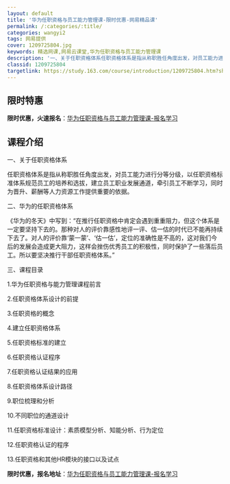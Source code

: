 ```yaml
---
layout: default
title: '华为任职资格与员工能力管理课-限时优惠-网易精品课'
permalink: /:categories/:title/
categories: wangyi2
tags: 网易提供
cover: 1209725804.jpg
keywords: 精选网课,网易云课堂,华为任职资格与员工能力管理课
description: '一、关于任职资格体系任职资格体系是指从称职胜任角度出发，对员工能力进行分等分级，以任职资格标准体系规范员工的培养和选拔，'
classid: 1209725804
targetlink: https://study.163.com/course/introduction/1209725804.htm?share=1&shareId=1025206652&utm_campaign=share&utm_medium=iphoneShare&utm_source=&utm_u=1025206652
---
```


## 限时特惠

**限时优惠，火速报名**：[华为任职资格与员工能力管理课-报名学习](https://study.163.com/course/introduction/1209725804.htm?share=1&shareId=1025206652&utm_campaign=share&utm_medium=iphoneShare&utm_source=&utm_u=1025206652)

## 课程介绍

一、关于任职资格体系

任职资格体系是指从称职胜任角度出发，对员工能力进行分等分级，以任职资格标准体系规范员工的培养和选拔，建立员工职业发展通道，牵引员工不断学习，同时为晋升、薪酬等人力资源工作提供重要的依据。

二、华为的任职资格体系

《华为的冬天》中写到：“在推行任职资格中肯定会遇到重重阻力，但这个体系是一定要坚持下去的。那种对人的评价靠感性地评一评、估一估的时代已不能再持续下去了。对人的评价靠‘蒙一蒙’、‘估一估’，定位的准确性是不高的，这对我们今后的发展会造成更大阻力，这样会挫伤优秀员工的积极性，同时保护了一些落后员工。所以要坚决推行干部任职资格体系。”

三、课程目录

1.华为任职资格与能力管理课程前言

2.任职资格体系设计的前提

3.任职资格的概念

4.建立任职资格体系

5.任职资格标准的建立

6.任职资格认证程序

7.任职资格认证结果的应用

8.任职资格体系设计路径

9.职位梳理和分析

10.不同职位的通道设计

11.任职资格标准设计：素质模型分析、知能分析、行为定位

12.任职资格认证的程序

13.任职资格和其他HR模块的接口以及试点

**限时优惠，报名地址**：[华为任职资格与员工能力管理课-报名学习](https://study.163.com/course/introduction/1209725804.htm?share=1&shareId=1025206652&utm_campaign=share&utm_medium=iphoneShare&utm_source=&utm_u=1025206652)

